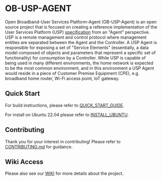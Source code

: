 # OB-USP-AGENT

Open Broadband-User Services Platform-Agent (OB-USP-Agent) is an open source project that is focused on creating a reference implementation of the User Services Platform (USP) [specification](https://usp.technology) from an "Agent" perspective. USP is a remote management and control protocol where management entities are separated between the Agent and the Controller.  A USP Agent is responsible for exposing a set of "Service Elements" (essentially, a data model composed of objects and parameters that represent a specific set of functionality) for consumption by a Controller.  While USP is capable of being used in many different environments, the home network is expected to be the most common environment, and in this environment a USP Agent would reside in a piece of Customer Premise Equipment (CPE), e.g. broadband home router, Wi-Fi access point, IoT gateway.

## Quick Start

For build instructions, please refer to [QUICK_START_GUIDE](https://github.com/BroadbandForum/obuspa/blob/master/QUICK_START_GUIDE.md).

For install on Ubuntu 22.04 please refer to [INSTALL_UBUNTU](https://github.com/penaivanalejandro/obuspa_ubuntu_22/blob/master/INSTALL_UBUNTU_22_04.md).

## Contributing

Thank you for your interest in contributing! Please refer to [CONTRIBUTING.md](https://github.com/BroadbandForum/obuspa/blob/master/CONTRIBUTING.md) for guidance.

## Wiki Access

Please also see our [WIKI](https://github.com/BroadbandForum/obuspa/wiki) for more details about the project.
